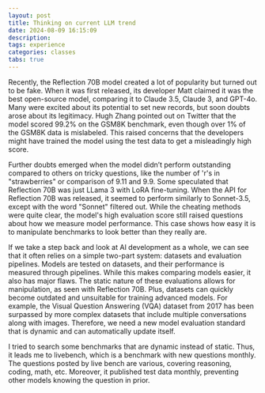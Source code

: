 ```yaml
---
layout: post
title: Thinking on current LLM trend
date: 2024-08-09 16:15:09
description: 
tags: experience
categories: classes
tabs: true
---
```


Recently, the Reflection 70B model created a lot of popularity but turned out to be fake. When it was first released, its developer Matt claimed it was the best open-source model, comparing it to Claude 3.5, Claude 3, and GPT-4o. Many were excited about its potential to set new records, but soon doubts arose about its legitimacy. Hugh Zhang pointed out on Twitter that the model scored 99.2% on the GSM8K benchmark, even though over 1% of the GSM8K data is mislabeled. This raised concerns that the developers might have trained the model using the test data to get a misleadingly high score.

Further doubts emerged when the model didn’t perform outstanding compared to others on tricky questions, like the number of 'r's in "strawberries" or comparison of 9.11 and 9.9. Some speculated that Reflection 70B was just LLama 3 with LoRA fine-tuning. When the API for Reflection 70B was released, it seemed to perform similarly to Sonnet-3.5, except with the word "Sonnet" filtered out. While the cheating methods were quite clear, the model's high evaluation score still raised questions about how we measure model performance. This case shows how easy it is to manipulate benchmarks to look better than they really are.

If we take a step back and look at AI development as a whole, we can see that it often relies on a simple two-part system: datasets and evaluation pipelines. Models are tested on datasets, and their performance is measured through pipelines. While this makes comparing models easier, it also has major flaws. The static nature of these evaluations allows for manipulation, as seen with Reflection 70B. Plus, datasets can quickly become outdated and unsuitable for training advanced models. For example, the Visual Question Answering (VQA) dataset from 2017 has been surpassed by more complex datasets that include multiple conversations along with images. Therefore, we need a new model evaluation standard that is dynamic and can automatically update itself.

I tried to search some benchmarks that are dynamic instead of static. Thus, it leads me to livebench, which is a benchmark with new questions monthly. The questions posted by live bench are various, covering reasoning, coding, math, etc. Moreover, it published test data monthly, preventing other models knowing the question in prior. 